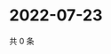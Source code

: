 # 2022-07-23

共 0 条

<!-- BEGIN WEIBO -->
<!-- 最后更新时间 Sat Jul 23 2022 16:20:15 GMT+0800 (China Standard Time) -->

<!-- END WEIBO -->
